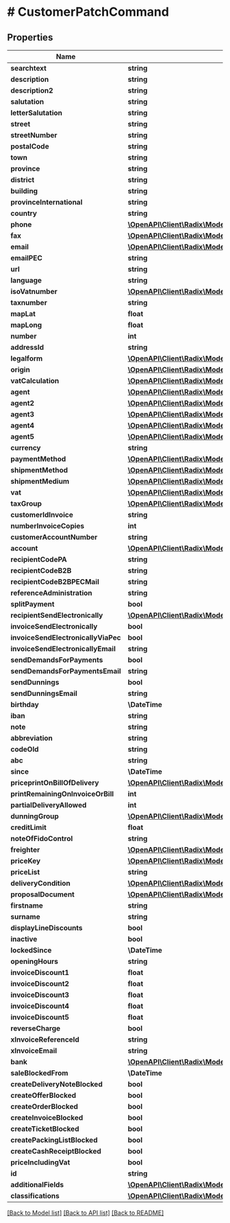 # # CustomerPatchCommand

## Properties

Name | Type | Description | Notes
------------ | ------------- | ------------- | -------------
**searchtext** | **string** |  | [optional]
**description** | **string** |  | [optional]
**description2** | **string** |  | [optional]
**salutation** | **string** |  | [optional]
**letterSalutation** | **string** |  | [optional]
**street** | **string** |  | [optional]
**streetNumber** | **string** |  | [optional]
**postalCode** | **string** |  | [optional]
**town** | **string** |  | [optional]
**province** | **string** |  | [optional]
**district** | **string** |  | [optional]
**building** | **string** |  | [optional]
**provinceInternational** | **string** |  | [optional]
**country** | **string** |  | [optional]
**phone** | [**\OpenAPI\Client\Radix\Model\Phonenumber[]**](Phonenumber.md) |  | [optional]
**fax** | [**\OpenAPI\Client\Radix\Model\Faxnumber[]**](Faxnumber.md) |  | [optional]
**email** | [**\OpenAPI\Client\Radix\Model\Email[]**](Email.md) |  | [optional]
**emailPEC** | **string** |  | [optional]
**url** | **string** |  | [optional]
**language** | **string** |  | [optional]
**isoVatnumber** | [**\OpenAPI\Client\Radix\Model\IsoVatnumber**](IsoVatnumber.md) |  | [optional]
**taxnumber** | **string** |  | [optional]
**mapLat** | **float** |  | [optional]
**mapLong** | **float** |  | [optional]
**number** | **int** |  | [optional]
**addressId** | **string** |  | [optional]
**legalform** | [**\OpenAPI\Client\Radix\Model\Legalformtype**](Legalformtype.md) |  | [optional]
**origin** | [**\OpenAPI\Client\Radix\Model\Origintype**](Origintype.md) |  | [optional]
**vatCalculation** | [**\OpenAPI\Client\Radix\Model\VatCalculationtype**](VatCalculationtype.md) |  | [optional]
**agent** | [**\OpenAPI\Client\Radix\Model\IdCode**](IdCode.md) |  | [optional]
**agent2** | [**\OpenAPI\Client\Radix\Model\IdCode**](IdCode.md) |  | [optional]
**agent3** | [**\OpenAPI\Client\Radix\Model\IdCode**](IdCode.md) |  | [optional]
**agent4** | [**\OpenAPI\Client\Radix\Model\IdCode**](IdCode.md) |  | [optional]
**agent5** | [**\OpenAPI\Client\Radix\Model\IdCode**](IdCode.md) |  | [optional]
**currency** | **string** |  | [optional]
**paymentMethod** | [**\OpenAPI\Client\Radix\Model\IdCode**](IdCode.md) |  | [optional]
**shipmentMethod** | [**\OpenAPI\Client\Radix\Model\IdCode**](IdCode.md) |  | [optional]
**shipmentMedium** | [**\OpenAPI\Client\Radix\Model\IdCode**](IdCode.md) |  | [optional]
**vat** | [**\OpenAPI\Client\Radix\Model\IdCode**](IdCode.md) |  | [optional]
**taxGroup** | [**\OpenAPI\Client\Radix\Model\IdCode**](IdCode.md) |  | [optional]
**customerIdInvoice** | **string** |  | [optional]
**numberInvoiceCopies** | **int** |  | [optional]
**customerAccountNumber** | **string** |  | [optional]
**account** | [**\OpenAPI\Client\Radix\Model\IdCode**](IdCode.md) |  | [optional]
**recipientCodePA** | **string** |  | [optional]
**recipientCodeB2B** | **string** |  | [optional]
**recipientCodeB2BPECMail** | **string** |  | [optional]
**referenceAdministration** | **string** |  | [optional]
**splitPayment** | **bool** |  | [optional]
**recipientSendElectronically** | [**\OpenAPI\Client\Radix\Model\RecipientSendElectronicallytype**](RecipientSendElectronicallytype.md) |  | [optional]
**invoiceSendElectronically** | **bool** |  | [optional]
**invoiceSendElectronicallyViaPec** | **bool** |  | [optional]
**invoiceSendElectronicallyEmail** | **string** |  | [optional]
**sendDemandsForPayments** | **bool** |  | [optional]
**sendDemandsForPaymentsEmail** | **string** |  | [optional]
**sendDunnings** | **bool** |  | [optional]
**sendDunningsEmail** | **string** |  | [optional]
**birthday** | **\DateTime** |  | [optional]
**iban** | **string** |  | [optional]
**note** | **string** |  | [optional]
**abbreviation** | **string** |  | [optional]
**codeOld** | **string** |  | [optional]
**abc** | **string** |  | [optional]
**since** | **\DateTime** |  | [optional]
**priceprintOnBillOfDelivery** | [**\OpenAPI\Client\Radix\Model\PriceprintOnBillOfDeliverytype**](PriceprintOnBillOfDeliverytype.md) |  | [optional]
**printRemainingOnInvoiceOrBill** | **int** |  | [optional]
**partialDeliveryAllowed** | **int** |  | [optional]
**dunningGroup** | [**\OpenAPI\Client\Radix\Model\IdCode**](IdCode.md) |  | [optional]
**creditLimit** | **float** |  | [optional]
**noteOfFidoControl** | **string** |  | [optional]
**freighter** | [**\OpenAPI\Client\Radix\Model\IdCode**](IdCode.md) |  | [optional]
**priceKey** | [**\OpenAPI\Client\Radix\Model\IdCode**](IdCode.md) |  | [optional]
**priceList** | **string** |  | [optional]
**deliveryCondition** | [**\OpenAPI\Client\Radix\Model\IdCode**](IdCode.md) |  | [optional]
**proposalDocument** | [**\OpenAPI\Client\Radix\Model\ProposalDocumentType**](ProposalDocumentType.md) |  | [optional]
**firstname** | **string** |  | [optional]
**surname** | **string** |  | [optional]
**displayLineDiscounts** | **bool** |  | [optional]
**inactive** | **bool** |  | [optional]
**lockedSince** | **\DateTime** |  | [optional]
**openingHours** | **string** |  | [optional]
**invoiceDiscount1** | **float** |  | [optional]
**invoiceDiscount2** | **float** |  | [optional]
**invoiceDiscount3** | **float** |  | [optional]
**invoiceDiscount4** | **float** |  | [optional]
**invoiceDiscount5** | **float** |  | [optional]
**reverseCharge** | **bool** |  | [optional]
**xInvoiceReferenceId** | **string** |  | [optional]
**xInvoiceEmail** | **string** |  | [optional]
**bank** | [**\OpenAPI\Client\Radix\Model\IdCode**](IdCode.md) |  | [optional]
**saleBlockedFrom** | **\DateTime** |  | [optional]
**createDeliveryNoteBlocked** | **bool** |  | [optional]
**createOfferBlocked** | **bool** |  | [optional]
**createOrderBlocked** | **bool** |  | [optional]
**createInvoiceBlocked** | **bool** |  | [optional]
**createTicketBlocked** | **bool** |  | [optional]
**createPackingListBlocked** | **bool** |  | [optional]
**createCashReceiptBlocked** | **bool** |  | [optional]
**priceIncludingVat** | **bool** |  | [optional]
**id** | **string** |  | [optional]
**additionalFields** | [**\OpenAPI\Client\Radix\Model\AdditionalFieldPatchBase[]**](AdditionalFieldPatchBase.md) |  | [optional]
**classifications** | [**\OpenAPI\Client\Radix\Model\ClassificationV1PatchCommand[]**](ClassificationV1PatchCommand.md) |  | [optional]

[[Back to Model list]](../../README.md#models) [[Back to API list]](../../README.md#endpoints) [[Back to README]](../../README.md)
